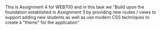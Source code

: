 This is Assignment 4 for WEB700 and in this task we "Build upon the foundation established in Assignment 3 by providing new routes / views to support adding new
students as well as use modern CSS techniques to create a "theme" for the application"
